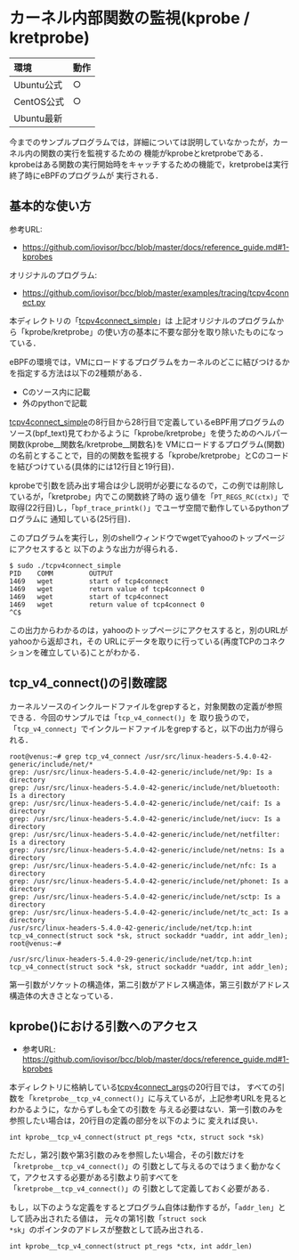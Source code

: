 # カーネル内部関数の監視(kprobe / kretprobe)
|環境|動作|
|:--|:--|
|Ubuntu公式|○|
|CentOS公式|○|
|Ubuntu最新||

今までのサンプルプログラムでは，詳細については説明していなかったが，カーネル内の関数の実行を監視するための
機能がkprobeとkretprobeである．
kprobeはある関数の実行開始時をキャッチするための機能で，kretprobeは実行終了時にeBPFのプログラムが
実行される．

## 基本的な使い方
参考URL:
- https://github.com/iovisor/bcc/blob/master/docs/reference_guide.md#1-kprobes

オリジナルのプログラム:
- https://github.com/iovisor/bcc/blob/master/examples/tracing/tcpv4connect.py

本ディレクトリの「<a href="tcpv4connect_simple">tcpv4connect_simple</a>」は
上記オリジナルのプログラムから「kprobe/kretprobe」の使い方の基本に不要な部分を取り除いたものになっている．

eBPFの環境では，VMにロードするプログラムをカーネルのどこに結びつけるかを指定する方法は以下の2種類がある．
- Cのソース内に記載
- 外のpythonで記載

<a href="tcpv4connect_simple">tcpv4connect_simple</a>の8行目から28行目で定義しているeBPF用プログラムの
ソース(bpf_text)見てわかるように「kprobe/kretprobe」を使うためのヘルパー関数(kprobe__関数名/kretprobe__関数名)を
VMにロードするプログラム(関数)の名前とすることで，目的の関数を監視する「kprobe/kretprobe」とCのコードを結びつけている(具体的には12行目と19行目)．

kprobeで引数を読み出す場合は少し説明が必要になるので，この例では削除しているが，「kretprobe」内でこの関数終了時の
返り値を「<code>PT_REGS_RC(ctx)</code>」で取得(22行目)し，「<code>bpf_trace_printk()</code>」でユーザ空間で動作しているpythonプログラムに
通知している(25行目)．

このプログラムを実行し，別のshellウィンドウでwgetでyahooのトップページにアクセスすると
以下のような出力が得られる．
```
$ sudo ./tcpv4connect_simple
PID    COMM         OUTPUT
1469   wget         start of tcp4connect
1469   wget         return value of tcp4connect 0
1469   wget         start of tcp4connect
1469   wget         return value of tcp4connect 0
^C$
```
この出力からわかるのは，yahooのトップページにアクセスすると，別のURLがyahooから返却され，その
URLにデータを取りに行っている(再度TCPのコネクションを確立している)ことがわかる．


## tcp_v4_connect()の引数確認
カーネルソースのインクルードファイルをgrepすると，対象関数の定義が参照できる．今回のサンプルでは「<code>tcp_v4_connect()</code>」を
取り扱うので，「<code>tcp_v4_connect</code>」でインクルードファイルをgrepすると，以下の出力が得られる．
```
root@venus:~# grep tcp_v4_connect /usr/src/linux-headers-5.4.0-42-generic/include/net/*
grep: /usr/src/linux-headers-5.4.0-42-generic/include/net/9p: Is a directory
grep: /usr/src/linux-headers-5.4.0-42-generic/include/net/bluetooth: Is a directory
grep: /usr/src/linux-headers-5.4.0-42-generic/include/net/caif: Is a directory
grep: /usr/src/linux-headers-5.4.0-42-generic/include/net/iucv: Is a directory
grep: /usr/src/linux-headers-5.4.0-42-generic/include/net/netfilter: Is a directory
grep: /usr/src/linux-headers-5.4.0-42-generic/include/net/netns: Is a directory
grep: /usr/src/linux-headers-5.4.0-42-generic/include/net/nfc: Is a directory
grep: /usr/src/linux-headers-5.4.0-42-generic/include/net/phonet: Is a directory
grep: /usr/src/linux-headers-5.4.0-42-generic/include/net/sctp: Is a directory
grep: /usr/src/linux-headers-5.4.0-42-generic/include/net/tc_act: Is a directory
/usr/src/linux-headers-5.4.0-42-generic/include/net/tcp.h:int tcp_v4_connect(struct sock *sk, struct sockaddr *uaddr, int addr_len);
root@venus:~#
```
```
/usr/src/linux-headers-5.4.0-29-generic/include/net/tcp.h:int tcp_v4_connect(struct sock *sk, struct sockaddr *uaddr, int addr_len);
```
第一引数がソケットの構造体，第二引数がアドレス構造体，第三引数がアドレス構造体の大きさとなっている．

## kprobe()における引数へのアクセス
- 参考URL: https://github.com/iovisor/bcc/blob/master/docs/reference_guide.md#1-kprobes

本ディレクトリに格納している<a href="tcpv4connect_args">tcpv4connect_args</a>の20行目では，
すべての引数を「<code>kretprobe__tcp_v4_connect()</code>」に与えているが，上記参考URLを見ると
わかるように，なからずしも全ての引数を
与える必要はない．第一引数のみを参照したい場合は，20行目の定義の部分を以下のように
変えれば良い．
```
int kprobe__tcp_v4_connect(struct pt_regs *ctx, struct sock *sk)
```
ただし，第2引数や第3引数のみを参照したい場合，その引数だけを「<code>kretprobe__tcp_v4_connect()</code>」の
引数として与えるのではうまく動かなくて，アクセスする必要がある引数より前すべてを「<code>kretprobe__tcp_v4_connect()</code>」の
引数として定義しておく必要がある．

もし，以下のような定義をするとプログラム自体は動作するが，「<code>addr_len</code>」として読み出されたる値は，
元々の第1引数「<code>struct sock *sk</code>」のポインタのアドレスが整数として読み出される．
```
int kprobe__tcp_v4_connect(struct pt_regs *ctx, int addr_len)
```

